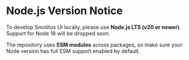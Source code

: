 # Node.js Version Notice

To develop Smolitux UI locally, please use **Node.js LTS (v20 or newer)**.
Support for Node 18 will be dropped soon.

The repository uses **ESM modules** across packages, so make sure your
Node version has full ESM support enabled by default.
